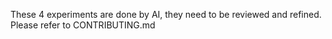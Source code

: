 These 4 experiments are done by AI, they need to be reviewed and refined. Please refer to CONTRIBUTING.md